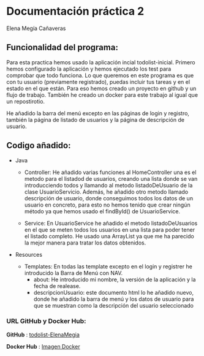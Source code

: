 # Documentación práctica 2
Elena Megía Cañaveras
## Funcionalidad del programa:
Para esta practica hemos usado la aplicación incial todolist-inicial. Primero hemos configurado la aplicación y hemos ejecutado los test para comprobar que todo funciona.
Lo que queremos en este programa es que con tu usuario (previamente registrado), puedas incluir tus tareas y en el estado en el que están.
Para eso hemos creado un proyecto en github y un flujo de trabajo. También he creado un docker para este trabajo al igual que un repostirotio.

He añadido la barra del menú excepto en las páginas de login y registro, también la página de listado de usuarios y la página de descripción de usuario.
## Codigo añadido:
- Java
    - Controller: 
    He añadido varias funciones al HomeController una es el metodo para el listadod de usuarios, creando una lista donde se van introducciendo todos y llamando al metodo
    listadoDeUsuario de la clase UsuarioServicio. Además, he añadido otro metodo llamado descripción de usuario, donde conseguimos todos los datos de un usuario en concreto, para esto no hemos tenido que crear
    ningún método ya que hemos usado el findById() de UsuarioService.
       
    - Service:
    En UsuarioService he añadido el metodo listadoDeUsuarios en el que se meten todos los usuarios en una lista para poder tener
    el listado completo. He usado una ArrayList ya que me ha parecido la mejor manera para tratar los datos obtenidos. 

- Resources
    - Templates: En todas las template excepto en el login y registrer he introducido la Barra de Menú con NAV.
        - about: He introducido mi nombre, la versión de la aplicación y la fecha de realease.
        - descripcionUsuario: este documento html lo he añadido nuevo, donde he añadido la barra de menú y los datos de usuario para que se muestran como la descripción del usuario seleccionado



### URL GitHub y Docker Hub:
**GitHub** : [todolist-ElenaMegia](https://github.com/ElenaMegia/todolist-ElenaMegia.git)

**Docker Hub** : [Imagen Docker](https://hub.docker.com/r/elenamegia/mads-todolist)